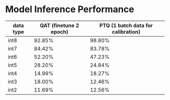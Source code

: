 # Model Inference Performance

| data type | QAT (finetune 2 epoch) | PTQ (1 batch data for calibration) |
|-----------|------------------------|------------------------------------|
| int8      | 92.85%                 | 98.80%                             |
| int7      | 84.42%                 | 83.78%                             |
| int6      | 52.20%                 | 47.23%                             |
| int5      | 28.20%                 | 24.84%                             |
| int4      | 14.99%                 | 18.27%                             |
| int3      | 18.00%                 | 12.46%                             |
| int2      | 11.69%                 | 12.56%                             |

